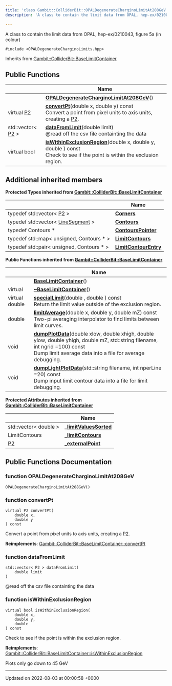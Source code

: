 ```yaml
---
title: 'class Gambit::ColliderBit::OPALDegenerateCharginoLimitAt208GeV'
description: 'A class to contain the limit data from OPAL, hep-ex/0210043, figure 5a (in colour) '

---
```









A class to contain the limit data from OPAL, hep-ex/0210043, figure 5a (in colour) 


`#include <OPALDegenerateCharginoLimits.hpp>`

Inherits from [Gambit::ColliderBit::BaseLimitContainer](/documentation/code/darkbit_development/classes/classgambit_1_1colliderbit_1_1baselimitcontainer/)

## Public Functions

|                | Name           |
| -------------- | -------------- |
| | **[OPALDegenerateCharginoLimitAt208GeV](/documentation/code/darkbit_development/classes/classgambit_1_1colliderbit_1_1opaldegeneratecharginolimitat208gev/#function-opaldegeneratecharginolimitat208gev)**() |
| virtual [P2](/documentation/code/darkbit_development/classes/classgambit_1_1colliderbit_1_1p2/) | **[convertPt](/documentation/code/darkbit_development/classes/classgambit_1_1colliderbit_1_1opaldegeneratecharginolimitat208gev/#function-convertpt)**(double x, double y) const<br>Convert a point from pixel units to axis units, creating a [P2]().  |
| std::vector< [P2](/documentation/code/darkbit_development/classes/classgambit_1_1colliderbit_1_1p2/) > | **[dataFromLimit](/documentation/code/darkbit_development/classes/classgambit_1_1colliderbit_1_1opaldegeneratecharginolimitat208gev/#function-datafromlimit)**(double limit)<br>@read off the csv file containting the data  |
| virtual bool | **[isWithinExclusionRegion](/documentation/code/darkbit_development/classes/classgambit_1_1colliderbit_1_1opaldegeneratecharginolimitat208gev/#function-iswithinexclusionregion)**(double x, double y, double ) const<br>Check to see if the point is within the exclusion region.  |

## Additional inherited members

**Protected Types inherited from [Gambit::ColliderBit::BaseLimitContainer](/documentation/code/darkbit_development/classes/classgambit_1_1colliderbit_1_1baselimitcontainer/)**

|                | Name           |
| -------------- | -------------- |
| typedef std::vector< [P2](/documentation/code/darkbit_development/classes/classgambit_1_1colliderbit_1_1p2/) > | **[Corners](/documentation/code/darkbit_development/classes/classgambit_1_1colliderbit_1_1baselimitcontainer/#typedef-corners)**  |
| typedef std::vector< [LineSegment](/documentation/code/darkbit_development/classes/classgambit_1_1colliderbit_1_1linesegment/) > | **[Contours](/documentation/code/darkbit_development/classes/classgambit_1_1colliderbit_1_1baselimitcontainer/#typedef-contours)**  |
| typedef Contours * | **[ContoursPointer](/documentation/code/darkbit_development/classes/classgambit_1_1colliderbit_1_1baselimitcontainer/#typedef-contourspointer)**  |
| typedef std::map< unsigned, Contours * > | **[LimitContours](/documentation/code/darkbit_development/classes/classgambit_1_1colliderbit_1_1baselimitcontainer/#typedef-limitcontours)**  |
| typedef std::pair< unsigned, Contours * > | **[LimitContourEntry](/documentation/code/darkbit_development/classes/classgambit_1_1colliderbit_1_1baselimitcontainer/#typedef-limitcontourentry)**  |

**Public Functions inherited from [Gambit::ColliderBit::BaseLimitContainer](/documentation/code/darkbit_development/classes/classgambit_1_1colliderbit_1_1baselimitcontainer/)**

|                | Name           |
| -------------- | -------------- |
| | **[BaseLimitContainer](/documentation/code/darkbit_development/classes/classgambit_1_1colliderbit_1_1baselimitcontainer/#function-baselimitcontainer)**() |
| virtual | **[~BaseLimitContainer](/documentation/code/darkbit_development/classes/classgambit_1_1colliderbit_1_1baselimitcontainer/#function-~baselimitcontainer)**() |
| virtual double | **[specialLimit](/documentation/code/darkbit_development/classes/classgambit_1_1colliderbit_1_1baselimitcontainer/#function-speciallimit)**(double , double ) const<br>Return the limit value outside of the exclusion region.  |
| double | **[limitAverage](/documentation/code/darkbit_development/classes/classgambit_1_1colliderbit_1_1baselimitcontainer/#function-limitaverage)**(double x, double y, double mZ) const<br>Two-pi averaging interpolator to find limits between limit curves.  |
| void | **[dumpPlotData](/documentation/code/darkbit_development/classes/classgambit_1_1colliderbit_1_1baselimitcontainer/#function-dumpplotdata)**(double xlow, double xhigh, double ylow, double yhigh, double mZ, std::string filename, int ngrid =100) const<br>Dump limit average data into a file for average debugging.  |
| void | **[dumpLightPlotData](/documentation/code/darkbit_development/classes/classgambit_1_1colliderbit_1_1baselimitcontainer/#function-dumplightplotdata)**(std::string filename, int nperLine =20) const<br>Dump input limit contour data into a file for limit debugging.  |

**Protected Attributes inherited from [Gambit::ColliderBit::BaseLimitContainer](/documentation/code/darkbit_development/classes/classgambit_1_1colliderbit_1_1baselimitcontainer/)**

|                | Name           |
| -------------- | -------------- |
| std::vector< double > | **[_limitValuesSorted](/documentation/code/darkbit_development/classes/classgambit_1_1colliderbit_1_1baselimitcontainer/#variable--limitvaluessorted)**  |
| LimitContours | **[_limitContours](/documentation/code/darkbit_development/classes/classgambit_1_1colliderbit_1_1baselimitcontainer/#variable--limitcontours)**  |
| [P2](/documentation/code/darkbit_development/classes/classgambit_1_1colliderbit_1_1p2/) | **[_externalPoint](/documentation/code/darkbit_development/classes/classgambit_1_1colliderbit_1_1baselimitcontainer/#variable--externalpoint)**  |


## Public Functions Documentation

### function OPALDegenerateCharginoLimitAt208GeV

```
OPALDegenerateCharginoLimitAt208GeV()
```


### function convertPt

```
virtual P2 convertPt(
    double x,
    double y
) const
```

Convert a point from pixel units to axis units, creating a [P2](). 

**Reimplements**: [Gambit::ColliderBit::BaseLimitContainer::convertPt](/documentation/code/darkbit_development/classes/classgambit_1_1colliderbit_1_1baselimitcontainer/#function-convertpt)


### function dataFromLimit

```
std::vector< P2 > dataFromLimit(
    double limit
)
```

@read off the csv file containting the data 

### function isWithinExclusionRegion

```
virtual bool isWithinExclusionRegion(
    double x,
    double y,
    double 
) const
```

Check to see if the point is within the exclusion region. 

**Reimplements**: [Gambit::ColliderBit::BaseLimitContainer::isWithinExclusionRegion](/documentation/code/darkbit_development/classes/classgambit_1_1colliderbit_1_1baselimitcontainer/#function-iswithinexclusionregion)


Plots only go down to 45 GeV


-------------------------------

Updated on 2022-08-03 at 00:00:58 +0000